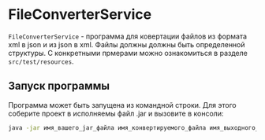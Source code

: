 # FileConverterService
`FileConverterService` - программа для ковертации файлов из формата xml в json и из json в xml. Файлы должны должны быть определенной структуры. С конкретными прмерами можно ознакомиться в разделе `src/test/resources`.

## Запуск программы

Программа может быть запущена из командной строки. Для этого соберите проект в исполняемы файл .jar и вызовите в консоли:
```bash
java -jar имя_вашего_jar_файла имя_конвертируемого_файла имя_выходного_файла
```
